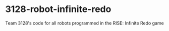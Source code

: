 # 3128-robot-infinite-redo
Team 3128's code for all robots programmed in the RISE: Infinite Redo game
